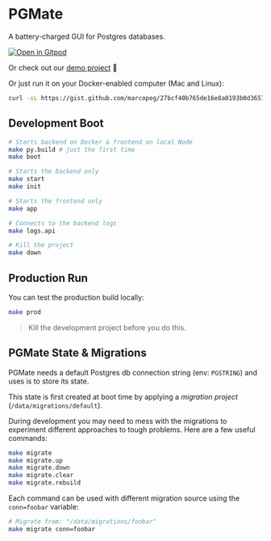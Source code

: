 # PGMate

A battery-charged GUI for Postgres databases.

[![Open in Gitpod](https://gitpod.io/button/open-in-gitpod.svg)](https://gitpod.io/#https://github.com/pgmate/demo)

Or check out our [demo project](https://github.com/pgmate/demo) 🔗

Or just run it on your Docker-enabled computer (Mac and Linux):

```bash
curl -sL https://gist.github.com/marcopeg/27bcf40b765de16e8a0193b0d3657673/raw/pgmate.sh | bash -s -- run
```

## Development Boot

```bash
# Starts backend on Docker & frontend on local Node
make py.build # just the first time
make boot

# Starts the backend only
make start
make init

# Starts the frontend only
make app

# Connects to the backend logs
make logs.api

# Kill the project
make down
```

## Production Run

You can test the production build locally:

```bash
make prod
```

> Kill the development project before you do this.

## PGMate State & Migrations

PGMate needs a default Postgres db connection string (env: `PGSTRING`) and uses is to store its state.

This state is first created at boot time by applying a _migration project_ (`/data/migrations/default`).

During development you may need to mess with the migrations to experiment different approaches to tough problems. Here are a few useful commands:

```bash
make migrate
make migrate.up
make migrate.down
make migrate.clear
make migrate.rebuild
```

Each command can be used with different migration source using the `conn=foobar` variable:

```bash
# Migrate from: "/data/migrations/foobar"
make migrate conn=foobar
```
